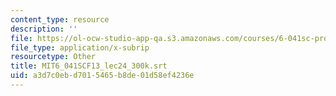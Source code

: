 ```yaml
---
content_type: resource
description: ''
file: https://ol-ocw-studio-app-qa.s3.amazonaws.com/courses/6-041sc-probabilistic-systems-analysis-and-applied-probability-fall-2013/a3d7c0ebd7015465b8de01d58ef4236e_MIT6_041SCF13_lec24_300k.vtt
file_type: application/x-subrip
resourcetype: Other
title: MIT6_041SCF13_lec24_300k.srt
uid: a3d7c0eb-d701-5465-b8de-01d58ef4236e
---
```


